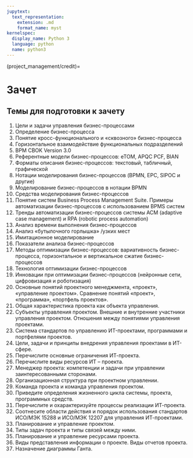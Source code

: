 ```yaml
---
jupytext:
  text_representation:
    extension: .md
    format_name: myst
kernelspec:
  display_name: Python 3
  language: python
  name: python3
---
```


(project_management/credit)=
# Зачет

## Темы для подготовки к зачету
1. Цели и задачи управления бизнес-процессами
2. Определение бизнес-процесса
3. Понятие кросс-функционального и &laquo;сквозного&raquo; бизнес-процесса
4. Горизонтальное взаимодействие функциональных подразделений
5. BPM CBOK Version 3.0
6. Референтные модели бизнес-процессов: eTOM, APQC PCF, BIAN
7. Форматы описания бизнес-процессов: текстовый, табличный, графической
8. Нотации моделирования бизнес-процессов (BPMN, EPC, SIPOC и другие)
9. Моделирование бизнес-процессов в нотации BPMN
10. Средства моделирования бизнес-процессов
11. Понятие систем Business Process Management Suite. Примеры автоматизации бизнес-процессов с использованием BPMS систем
12. Тренды автоматизации бизнес-процессов системы ACM (adaptive case management) и RPA (robotic process automation)
13. Анализ времени выполнения бизнес-процессов
14. Анализ &laquo;бутылочного горлышка&raquo; /узких мест
15. Имитационное моделирование
16. Показатели анализа бизнес-процессов
17. Методы оптимизации бизнес-процессов: вариативность бизнес-процесса, горизонтальное и вертикальное сжатие бизнес-процессов
18. Технология оптимизации бизнес-процессов
19. Инновации при оптимизации бизнес-процессов (нейронные сети, цифровизация и роботизация)
20. Основные понятий проектного менеджмента, &laquo;проект&raquo;, &laquo;управление проектом&raquo;. Сравнение понятий &laquo;проект&raquo;, &laquo;программа&raquo;, &laquo;портфель проектов&raquo;.
21. Общая характеристика проекта как объекта управления.
22. Субъекты управления проектом. Внешние и внутренние участники управления проектом. Отношения между понятиями управления проектами.
23. Система стандартов по управлению ИT-проектами, программами и портфелями проектов.
24. Цели, задачи и принципы внедрения управления проектами в ИT-cфере.
25. Перечислите основные ограничения ИТ-проекта.
26. Перечислите виды ресурсов ИТ – проекта.
27. Менеджер проекта: компетенции и задачи при управлении заинтересованными сторонами.
28. Организационная структура при проектном управлении.
29. Команда проекта и команда управления проектом.
30. Приведите определения жизненного цикла системы, проекта, программных средств.
31. Перечислите и охарактеризуйте процессы реализации ИТ-проекта.
32. Соотнесите области действия и порядок использования стандартов ИСО/МЭК 15288 и ИСО/МЭК 12207 для управления ИТ-проектами.
33. Планирование и управление проектом.
34. Типы задач проекта и типы связей между ними.
35. Планирование и управление ресурсами проекта.
36. Виды представления информации о проекте. Виды отчетов проекта.
37. Назначение диаграммы Ганта.
